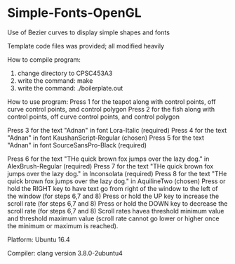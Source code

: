 # Simple-Fonts-OpenGL
Use of Bezier curves to display simple shapes and fonts

Template code files was provided; all modified heavily

How to compile program:
1. change directory to CPSC453A3
2. write the command: make
3. write the command: ./boilerplate.out


How to use program:
Press 1 for the teapot along with control points, off curve control points, and control polygon
Press 2 for the fish along with control points, off curve control points, and control polygon

Press 3 for the text "Adnan" in font Lora-Italic (required)
Press 4 for the text "Adnan" in font KaushanScript-Regular (chosen)
Press 5 for the text "Adnan" in font SourceSansPro-Black (required)

Press 6 for the text "THe quick brown fox jumps over the lazy dog." in AlexBrush-Regular (required)
Press 7 for the text "THe quick brown fox jumps over the lazy dog." in Inconsolata (required)
Press 8 for the text "THe quick brown fox jumps over the lazy dog." in AquilineTwo (chosen)
Press or hold the RIGHT key to have text go from right of the window to the left of the window (for steps 6,7 and 8)
Press or hold the UP key to increase the scroll rate (for steps 6,7 and 8)
Press or hold the DOWN key to decrease the scroll rate (for steps 6,7 and 8)
Scroll rates havea threshold minimum value and threshold maximum value (scroll rate cannot go lower or higher once the minimum or maximum is reached).



Platform:
Ubuntu 16.4

Compiler:
clang version 3.8.0-2ubuntu4 
